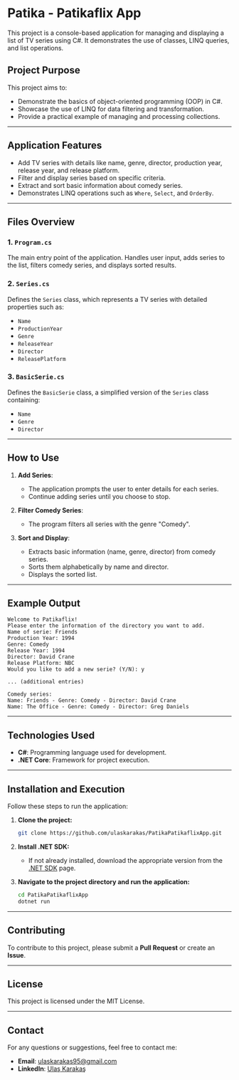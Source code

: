 # Patika - Patikaflix App

This project is a console-based application for managing and displaying a list of TV series using C#. It demonstrates the use of classes, LINQ queries, and list operations.

## Project Purpose

This project aims to:
- Demonstrate the basics of object-oriented programming (OOP) in C#.
- Showcase the use of LINQ for data filtering and transformation.
- Provide a practical example of managing and processing collections.

---

## Application Features

- Add TV series with details like name, genre, director, production year, release year, and release platform.
- Filter and display series based on specific criteria.
- Extract and sort basic information about comedy series.
- Demonstrates LINQ operations such as `Where`, `Select`, and `OrderBy`.

---

## Files Overview

### 1. `Program.cs`
The main entry point of the application. Handles user input, adds series to the list, filters comedy series, and displays sorted results.

### 2. `Series.cs`
Defines the `Series` class, which represents a TV series with detailed properties such as:
- `Name`
- `ProductionYear`
- `Genre`
- `ReleaseYear`
- `Director`
- `ReleasePlatform`

### 3. `BasicSerie.cs`
Defines the `BasicSerie` class, a simplified version of the `Series` class containing:
- `Name`
- `Genre`
- `Director`

---

## How to Use

1. **Add Series**: 
   - The application prompts the user to enter details for each series.
   - Continue adding series until you choose to stop.

2. **Filter Comedy Series**:
   - The program filters all series with the genre "Comedy".

3. **Sort and Display**:
   - Extracts basic information (name, genre, director) from comedy series.
   - Sorts them alphabetically by name and director.
   - Displays the sorted list.

---

## Example Output

```
Welcome to Patikaflix!
Please enter the information of the directory you want to add.
Name of serie: Friends
Production Year: 1994
Genre: Comedy
Release Year: 1994
Director: David Crane
Release Platform: NBC
Would you like to add a new serie? (Y/N): y

... (additional entries)

Comedy series: 
Name: Friends - Genre: Comedy - Director: David Crane
Name: The Office - Genre: Comedy - Director: Greg Daniels
```

---

## Technologies Used

- **C#**: Programming language used for development.
- **.NET Core**: Framework for project execution.

---

## Installation and Execution

Follow these steps to run the application:

1. **Clone the project:**
   ```bash
   git clone https://github.com/ulaskarakas/PatikaPatikaflixApp.git
   ```
2. **Install .NET SDK:**
   - If not already installed, download the appropriate version from the [.NET SDK](https://dotnet.microsoft.com/download) page.

3. **Navigate to the project directory and run the application:**
   ```bash
   cd PatikaPatikaflixApp
   dotnet run
   ```

---

## Contributing
To contribute to this project, please submit a **Pull Request** or create an **Issue**.

---

## License
This project is licensed under the MIT License.

---

## Contact
For any questions or suggestions, feel free to contact me:
- **Email**: [ulaskarakas95@gmail.com](mailto:ulaskarakas95@gmail.com)
- **LinkedIn**: [Ulaş Karakaş](https://www.linkedin.com/in/ulas-karakas/)
